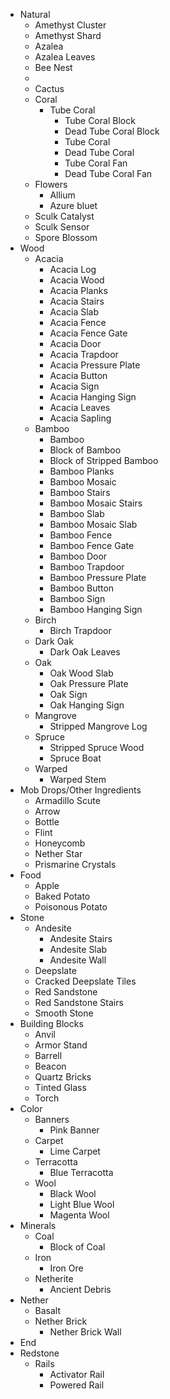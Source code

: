 - Natural
	- Amethyst Cluster
	- Amethyst Shard
	- Azalea
	- Azalea Leaves
	- Bee Nest
	- 
	- Cactus
	- Coral
		- Tube Coral
			- Tube Coral Block
			- Dead Tube Coral Block
			- Tube Coral
			- Dead Tube Coral
			- Tube Coral Fan
			- Dead Tube Coral Fan
	- Flowers
		- Allium
		- Azure bluet
	- Sculk Catalyst
	- Sculk Sensor
	- Spore Blossom
- Wood
	- Acacia
		- Acacia Log
		- Acacia Wood
		- Acacia Planks
		- Acacia Stairs
		- Acacia Slab
		- Acacia Fence
		- Acacia Fence Gate
		- Acacia Door
		- Acacia Trapdoor
		- Acacia Pressure Plate
		- Acacia Button
		- Acacia Sign
		- Acacia Hanging Sign
		- Acacia Leaves
		- Acacia Sapling
	- Bamboo
		- Bamboo
		- Block of Bamboo
		- Block of Stripped Bamboo
		- Bamboo Planks
		- Bamboo Mosaic
		- Bamboo Stairs
		- Bamboo Mosaic Stairs
		- Bamboo Slab
		- Bamboo Mosaic Slab
		- Bamboo Fence
		- Bamboo Fence Gate
		- Bamboo Door
		- Bamboo Trapdoor
		- Bamboo Pressure Plate
		- Bamboo Button
		- Bamboo Sign
		- Bamboo Hanging Sign
	- Birch
		- Birch Trapdoor
	- Dark Oak
		- Dark Oak Leaves
	- Oak
		- Oak Wood Slab
		- Oak Pressure Plate
		- Oak Sign
		- Oak Hanging Sign
	- Mangrove
		- Stripped Mangrove Log
	- Spruce
		- Stripped Spruce Wood
		- Spruce Boat
	- Warped
		- Warped Stem
- Mob Drops/Other Ingredients
	- Armadillo Scute
	- Arrow
	- Bottle
	- Flint
	- Honeycomb
	- Nether Star
	- Prismarine Crystals
- Food 
	- Apple
	- Baked Potato
	- Poisonous Potato
- Stone
	- Andesite
		- Andesite Stairs
		- Andesite Slab
		- Andesite Wall
	- Deepslate
	- Cracked Deepslate Tiles
	- Red Sandstone
	- Red Sandstone Stairs
	- Smooth Stone
- Building Blocks
	- Anvil
	- Armor Stand
	- Barrell
	- Beacon
	- Quartz Bricks
	- Tinted Glass
	- Torch
- Color
	- Banners
		- Pink Banner
	- Carpet
		- Lime Carpet
	- Terracotta
		- Blue Terracotta
	- Wool
		- Black Wool
		- Light Blue Wool
		- Magenta Wool
- Minerals
	- Coal
		- Block of Coal
	- Iron
		- Iron Ore
	- Netherite
		- Ancient Debris
- Nether
	- Basalt
	- Nether Brick
		- Nether Brick Wall
- End
- Redstone
	- Rails
		- Activator Rail
		- Powered Rail